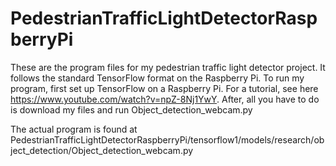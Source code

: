 # PedestrianTrafficLightDetectorRaspberryPi
These are the program files for my pedestrian traffic light detector project.
It follows the standard TensorFlow format on the Raspberry Pi.
To run my program, first set up TensorFlow on a Raspberry Pi. For a tutorial, see here
https://www.youtube.com/watch?v=npZ-8Nj1YwY. After, all you have to do is download my files and run Object_detection_webcam.py

The actual program is found at 
PedestrianTrafficLightDetectorRaspberryPi/tensorflow1/models/research/object_detection/Object_detection_webcam.py
